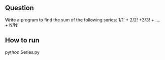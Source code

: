 ## Question
Write a program to find the sum of the following series:
1/1! + 2/2! +3/3! + …. + N/N!
  
## How to run
  python Series.py

